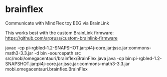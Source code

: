 brainflex
=========

Communicate with MindFlex toy EEG via BrainLink

This works best with the custom BrainLink firmware:
https://github.com/arpruss/custom-brainlink-firmware

javac -cp pi-rgbled-1.2-SNAPSHOT.jar:pi4j-core.jar:jssc.jar:commons-math3-3.3.jar -d bin -sourcepath src src/mobi/omegacentauri/brainflex/BrainFlex.java
java -cp bin:pi-rgbled-1.2-SNAPSHOT.jar:pi4j-core.jar:jssc.jar:commons-math3-3.3.jar mobi.omegacentauri.brainflex.BrainFlex
